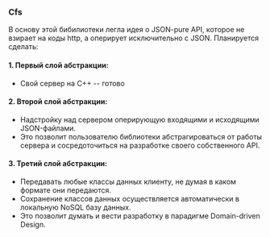### Cfs
В основу этой бибилиотеки легла идея о JSON-pure API, которое не взирает на коды http, а оперирует исключительно с JSON.
Планируется сделать:  
#### 1. Первый слой абстракции:
  * Свой сервер на C++ -- готово
#### 2. Второй слой абстракции: 
  * Надстройку над сервером оперирующую входящими и исходящими JSON-файлами. 
  * Это позволит пользователю библиотеки абстрагироваться от работы сервера и сосредоточиться на разработке своего собственного API.
#### 3. Третий слой абстракции:
  * Передавать любые классы данных клиенту, не думая в каком формате они передаются.
  * Сохранение классов данных осуществляется автоматически в локальную NoSQL базу данных.
  * Это позволит думать и вести разработку в парадигме Domain-driven Design.

